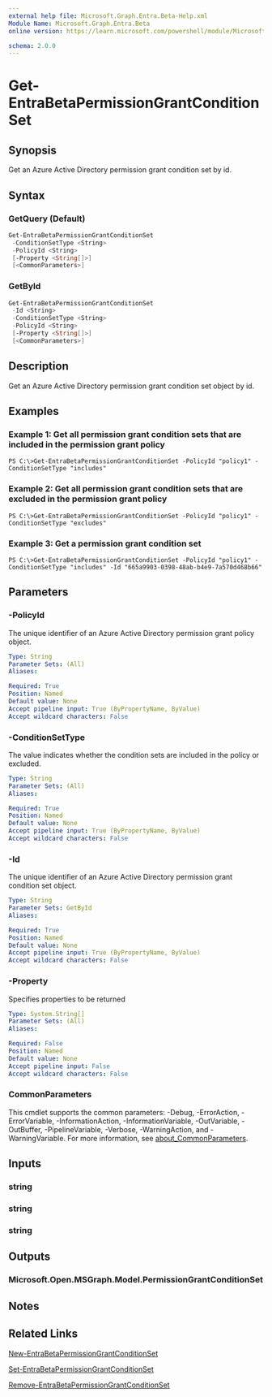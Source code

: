 ```yaml
---
external help file: Microsoft.Graph.Entra.Beta-Help.xml
Module Name: Microsoft.Graph.Entra.Beta
online version: https://learn.microsoft.com/powershell/module/Microsoft.Graph.Entra.Beta/Get-EntraBetaPermissionGrantConditionSet

schema: 2.0.0
---
```


# Get-EntraBetaPermissionGrantConditionSet

## Synopsis
Get an Azure Active Directory permission grant condition set by id.

## Syntax

### GetQuery (Default)

```powershell
Get-EntraBetaPermissionGrantConditionSet
 -ConditionSetType <String>
 -PolicyId <String>
 [-Property <String[]>]
 [<CommonParameters>]
```

### GetById

```powershell
Get-EntraBetaPermissionGrantConditionSet
 -Id <String>
 -ConditionSetType <String>
 -PolicyId <String>
 [-Property <String[]>]
 [<CommonParameters>]
```

## Description
Get an Azure Active Directory permission grant condition set object by id.

## Examples

### Example 1: Get all permission grant condition sets that are included in the permission grant policy
```
PS C:\>Get-EntraBetaPermissionGrantConditionSet -PolicyId "policy1" -ConditionSetType "includes"
```

### Example 2: Get all permission grant condition sets that are excluded in the permission grant policy
```
PS C:\>Get-EntraBetaPermissionGrantConditionSet -PolicyId "policy1" -ConditionSetType "excludes"
```

### Example 3: Get a permission grant condition set
```
PS C:\>Get-EntraBetaPermissionGrantConditionSet -PolicyId "policy1" -ConditionSetType "includes" -Id "665a9903-0398-48ab-b4e9-7a570d468b66"
```

## Parameters

### -PolicyId
The unique identifier of an Azure Active Directory permission grant policy object.

```yaml
Type: String
Parameter Sets: (All)
Aliases:

Required: True
Position: Named
Default value: None
Accept pipeline input: True (ByPropertyName, ByValue)
Accept wildcard characters: False
```

### -ConditionSetType
The value indicates whether the condition sets are included in the policy or excluded.

```yaml
Type: String
Parameter Sets: (All)
Aliases:

Required: True
Position: Named
Default value: None
Accept pipeline input: True (ByPropertyName, ByValue)
Accept wildcard characters: False
```

### -Id
The unique identifier of an Azure Active Directory permission grant condition set object.

```yaml
Type: String
Parameter Sets: GetById
Aliases:

Required: True
Position: Named
Default value: None
Accept pipeline input: True (ByPropertyName, ByValue)
Accept wildcard characters: False
```

### -Property

Specifies properties to be returned

```yaml
Type: System.String[]
Parameter Sets: (All)
Aliases:

Required: False
Position: Named
Default value: None
Accept pipeline input: False
Accept wildcard characters: False
```

### CommonParameters
This cmdlet supports the common parameters: -Debug, -ErrorAction, -ErrorVariable, -InformationAction, -InformationVariable, -OutVariable, -OutBuffer, -PipelineVariable, -Verbose, -WarningAction, and -WarningVariable. For more information, see [about_CommonParameters](https://go.microsoft.com/fwlink/?LinkID=113216).

## Inputs

### string
### string
### string
## Outputs

### Microsoft.Open.MSGraph.Model.PermissionGrantConditionSet
## Notes

## Related Links

[New-EntraBetaPermissionGrantConditionSet]()

[Set-EntraBetaPermissionGrantConditionSet]()

[Remove-EntraBetaPermissionGrantConditionSet]()


